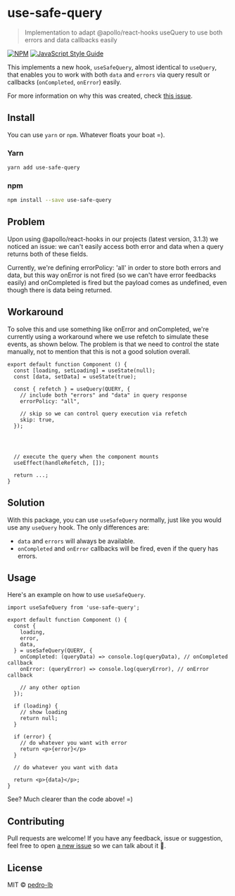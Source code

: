 # use-safe-query

> Implementation to adapt @apollo/react-hooks useQuery to use both errors and data callbacks easily

[![NPM](https://img.shields.io/npm/v/use-safe-query.svg)](https://www.npmjs.com/package/use-safe-query) [![JavaScript Style Guide](https://img.shields.io/badge/code_style-standard-brightgreen.svg)](https://standardjs.com)

This implements a new hook, `useSafeQuery`, almost identical to `useQuery`, that enables you to work with both `data` and `errors` via query result or callbacks (`onCompleted`, `onError`) easily.

For more information on why this was created, check [this issue](https://github.com/apollographql/react-apollo/issues/3853).

## Install

You can use `yarn` or `npm`. Whatever floats your boat =).


### Yarn

```bash
yarn add use-safe-query
```

### npm

```bash
npm install --save use-safe-query
```

## Problem

Upon using @apollo/react-hooks in our projects (latest version, 3.1.3) we noticed an issue: we can't easily access both error and data when a query returns both of these fields.

Currently, we're defining errorPolicy: 'all' in order to store both errors and data, but this way onError is not fired (so we can't have error feedbacks easily) and onCompleted is fired but the payload comes as undefined, even though there is data being returned.

## Workaround

To solve this and use something like onError and onCompleted, we're currently using a workaround where we use refetch to simulate these events, as shown below. The problem is that we need to control the state manually, not to mention that this is not a good solution overall.

```
export default function Component () {
  const [loading, setLoading] = useState(null);
  const [data, setData] = useState(true);

  const { refetch } = useQuery(QUERY, {
    // include both "errors" and "data" in query response
    errorPolicy: "all",

    // skip so we can control query execution via refetch
    skip: true,
  });




  // execute the query when the component mounts
  useEffect(handleRefetch, []);

  return ...;
}
```

## Solution

With this package, you can use `useSafeQuery` normally, just like you would use any `useQuery` hook. The only differences are:

- `data` and `errors` will always be available.
- `onCompleted` and `onError` callbacks will be fired, even if the query has errors.

## Usage

Here's an example on how to use `useSafeQuery`.

```
import useSafeQuery from 'use-safe-query';

export default function Component () {
  const {
    loading,
    error,
    data,
  } = useSafeQuery(QUERY, {
    onCompleted: (queryData) => console.log(queryData), // onCompleted callback
    onError: (queryError) => console.log(queryError), // onError callback

    // any other option
  });

  if (loading) {
    // show loading
    return null;
  }

  if (error) {
    // do whatever you want with error
    return <p>{error}</p>
  }

  // do whatever you want with data

  return <p>{data}</p>;
}
```

See? Much clearer than the code above! =)

## Contributing

Pull requests are welcome! If you have any feedback, issue or suggestion, feel free to open [a new issue](https://github.com/pedro-lb/use-safe-query/issues/new) so we can talk about it 💬.

## License

MIT © [pedro-lb](https://github.com/pedro-lb)
